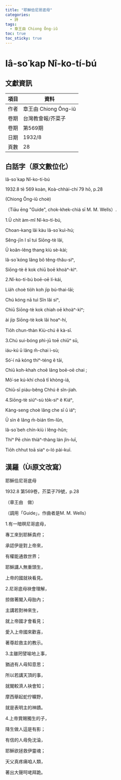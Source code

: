```yaml
---
title: "耶穌佮尼哥底母"
categories:
  - 詩
tags:
  - 章王由 Chiong Ông-iû
toc: true
toc_sticky: true
---
```


# Iâ-so͘ kap Nî-ko-tí-bú

## 文獻資訊

| 項目 | 資料 |
|---|---|
| 作者 | 章王由 Chiong Ông-iû |
| 卷期 | 台灣教會報/芥菜子 |
| 卷期 | 第569期 |
| 日期 | 1932/8 |
| 頁數 | 28 |

## 白話字（原文數位化）

Iâ-so͘ kap Nî-ko-tí-bú

1932.8 tē 569 koàn, Koà-chhài-chí 79 hō, p.28

(Chiong Ông-iû choè)

（Tiāu ēng "Guide", chok-khek-chiá sī M. M. Wells）.

1.Ū chi̍t àm-mî Nî-ko-tí-bú,

Choan-kang lâi kàu Iâ-so͘ kuì-hú;

Sêng-jīn I sī tuì Siōng-tè lâi,

Ū koân-lêng thang kiù sè-kài;

Iâ-so͘ kóng lâng bô têng-thâu-siⁿ,

Siōng-tè ê kok chiū boē khoàⁿ-kìⁿ.

2.Nî-ko-tí-bú boē-oē lí-kái,

Lia̍h choè tio̍h koh ji̍p bú-thai-lāi;

Chú kóng nā tuì Sîn lâi siⁿ,

Chiū Siōng-tè kok chiah oē khoàⁿ-kìⁿ;

ài ji̍p Siōng-tè kok lâi hoaⁿ-hí,

Tio̍h chun-thàn Kiù-chú ê kà-sī.

3.Chú sui-bóng phì-jū toē chiūⁿ sū,

iáu-kú ū lâng m̄-chai ì-sù;

Só͘-í nā kóng thiⁿ-téng ê tāi,

Chiū koh-khah choē lâng boē-oē chai ;

Mô͘-se kú-khí choâ tī khòng-iá,

Chiū-sī piáu-bêng Chhú ê sîn-jiah.

4.Siōng-tè siúⁿ-sù to̍k-siⁿ ê Kiáⁿ,

Kàng-seng choè lâng che sī ū iáⁿ;

Ū sìn ê lâng m̄-bián tîm-lûn,

Iâ-so͘ beh chín-kiù i lêng-hûn;

Thiⁿ Pē chin thiàⁿ-thàng lán jîn-luī,

Tio̍h chhut toā siaⁿ o-ló pài-kuī.

## 漢羅（Ùi原文改寫）

耶穌佮尼哥底母

1932.8 第569卷，芥菜子79號，p.28

（章王由　做）

（調用「Guide」，作曲者是M. M. Wells）

1.有一暗暝尼哥底母，

專工來到耶穌貴府；

承認伊是對上帝來，

有權能通救世界；

耶穌講人無重頭生，

上帝的國就袂看見。

2.尼哥底母袂會理解，

掠做著閣入母胎內；

主講若對神來生，

就上帝國才會看見；

愛入上帝國來歡喜，

著尊趁救主的教示。

3.主雖罔譬喻地上事，

猶過有人毋知意思；

所以若講天頂的事，

就閣較濟人袂會知；

摩西舉起蛇佇曠野，

就是表明主的神蹟。

4.上帝賞賜獨生的子，

降生做人這是有影；

有信的人毋免沈淪，

耶穌欲拯救伊靈魂；

天父真疼痛咱人類，

著出大聲呵咾拜跪。
